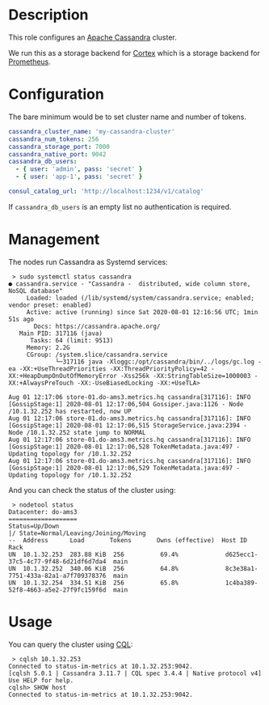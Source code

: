 # Description

This role configures an [Apache Cassandra](https://cassandra.apache.org/) cluster.

We run this as a storage backend for [Cortex](https://cortexmetrics.io/) which is a storage backend for [Prometheus](https://prometheus.io/).

# Configuration

The bare minimum would be to set cluster name and number of tokens.
```yml
cassandra_cluster_name: 'my-cassandra-cluster'
cassandra_num_tokens: 256
cassandra_storage_port: 7000
cassandra_native_port: 9042
cassandra_db_users:
  - { user: 'admin', pass: 'secret' }
  - { user: 'app-1', pass: 'secret' }

consul_catalog_url: 'http://localhost:1234/v1/catalog'
```
If `cassandra_db_users` is an empty list no authentication is required.

# Management

The nodes run Cassandra as Systemd services:
```
 > sudo systemctl status cassandra
● cassandra.service - "Cassandra -  distributed, wide column store, NoSQL database"
     Loaded: loaded (/lib/systemd/system/cassandra.service; enabled; vendor preset: enabled)
     Active: active (running) since Sat 2020-08-01 12:16:56 UTC; 1min 51s ago
       Docs: https://cassandra.apache.org/
   Main PID: 317116 (java)
      Tasks: 64 (limit: 9513)
     Memory: 2.2G
     CGroup: /system.slice/cassandra.service
             └─317116 java -Xloggc:/opt/cassandra/bin/../logs/gc.log -ea -XX:+UseThreadPriorities -XX:ThreadPriorityPolicy=42 -XX:+HeapDumpOnOutOfMemoryError -Xss256k -XX:StringTableSize=1000003 -XX:+AlwaysPreTouch -XX:-UseBiasedLocking -XX:+UseTLA>

Aug 01 12:17:06 store-01.do-ams3.metrics.hq cassandra[317116]: INFO  [GossipStage:1] 2020-08-01 12:17:06,504 Gossiper.java:1126 - Node /10.1.32.252 has restarted, now UP
Aug 01 12:17:06 store-01.do-ams3.metrics.hq cassandra[317116]: INFO  [GossipStage:1] 2020-08-01 12:17:06,515 StorageService.java:2394 - Node /10.1.32.252 state jump to NORMAL
Aug 01 12:17:06 store-01.do-ams3.metrics.hq cassandra[317116]: INFO  [GossipStage:1] 2020-08-01 12:17:06,528 TokenMetadata.java:497 - Updating topology for /10.1.32.252
Aug 01 12:17:06 store-01.do-ams3.metrics.hq cassandra[317116]: INFO  [GossipStage:1] 2020-08-01 12:17:06,529 TokenMetadata.java:497 - Updating topology for /10.1.32.252
```
And you can check the status of the cluster using:
```
 > nodetool status
Datacenter: do-ams3
===================
Status=Up/Down
|/ State=Normal/Leaving/Joining/Moving
--  Address      Load       Tokens       Owns (effective)  Host ID                               Rack
UN  10.1.32.253  283.88 KiB  256          69.4%             d625ecc1-37c5-4c77-9f48-6d21df6d7da4  main
UN  10.1.32.252  340.06 KiB  256          64.8%             8c3e38a1-7751-433a-82a1-a7f709378376  main
UN  10.1.32.254  334.51 KiB  256          65.8%             1c4ba389-52f8-4663-a5e2-27f9fc159f6d  main
```

# Usage

You can query the cluster using [CQL](https://cassandra.apache.org/doc/latest/cql/index.html):
```
 > cqlsh 10.1.32.253
Connected to status-im-metrics at 10.1.32.253:9042.
[cqlsh 5.0.1 | Cassandra 3.11.7 | CQL spec 3.4.4 | Native protocol v4]
Use HELP for help.
cqlsh> SHOW host
Connected to status-im-metrics at 10.1.32.253:9042.
```

